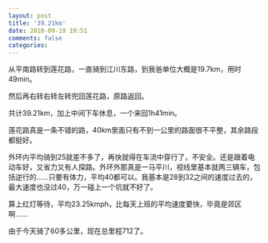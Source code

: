 ```yaml
---
layout: post
title: '39.21km'
date: 2010-09-19 19:51
comments: false
categories: 
---
```

    

从平南路转到莲花路，一直骑到江川东路，到我爸单位大概是19.7km，用时49min。

 

然后再右转右转左转兜回莲花路，原路返回。

 

共计39.21km，加上中间下车休息，一个来回1h41min。

 

 

莲花路真是一条不错的路，40km里面只有不到一公里的路面很不平整，其余路段都挺好。

 

外环内平均骑到25就差不多了，再快就得在车流中穿行了，不安全。还是跟着电动车好，又省力又有人探路。外环外那真是一马平川，视线里基本就两三辆车，包括逆行的……只要有体力，平均40都可以。我基本是28到32之间的速度过去的，最大速度也没过40，万一碰上一个坑就不好了。

 

算上红灯等待，平均23.25kmph，比每天上班的平均速度要快，毕竟是郊区啊……

 

 

由于今天骑了60多公里，现在总里程712了。
